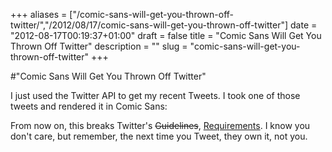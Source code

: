 +++
aliases = ["/comic-sans-will-get-you-thrown-off-twitter/","/2012/08/17/comic-sans-will-get-you-thrown-off-twitter"]
date = "2012-08-17T00:19:37+01:00"
draft = false
title = "Comic Sans Will Get You Thrown Off Twitter"
description = ""
slug = "comic-sans-will-get-you-thrown-off-twitter"
+++

#"Comic Sans Will Get You Thrown Off Twitter"

I just used the Twitter API to get my recent Tweets. I took one of those tweets and rendered it in Comic Sans:<a href="https://d2j17b10ywb1i7.cloudfront.net/wp-content/uploads/2012/08/twitterapi.png"><img class="alignnone size-full wp-image-825" title="twitterapi" src="https://d2j17b10ywb1i7.cloudfront.net/wp-content/uploads/2012/08/twitterapi.png" alt="" /></a>

From now on, this breaks Twitter's <span style="text-decoration: line-through;">Guidelines</span>, <a href="https://dev.twitter.com/blog/changes-coming-to-twitter-api">Requirements</a>. I know you don't care, but remember, the next time you Tweet, they own it, not you.

&nbsp;